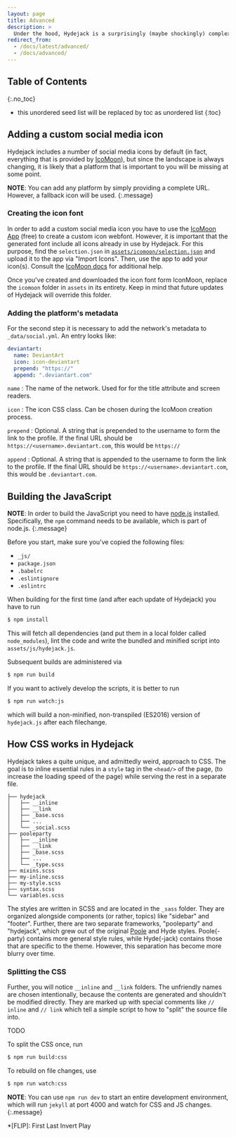 ```yaml
---
layout: page
title: Advanced
description: >
  Under the hood, Hydejack is a surprisingly (maybe shockingly) complex beast. Some of the more advanced concepts are explained here.
redirect_from:
  - /docs/latest/advanced/
  - /docs/advanced/
---
```


## Table of Contents
{:.no_toc}
* this unordered seed list will be replaced by toc as unordered list
{:toc}

## Adding a custom social media icon
Hydejack includes a number of social media icons by default (in fact, everything that is provided by [IcoMoon](https://icomoon.io/)), but since the landscape is always changing, it is likely that a platform that is important to you will be missing at some point.

**NOTE**: You can add any platform by simply providing a complete URL. However, a fallback icon <span class="icon-link"></span> will be used.
{:.message}

### Creating the icon font
In order to add a custom social media icon you have to use the [IcoMoon App](https://icomoon.io/app/) (free) to create a custom icon webfont. However, it is important that the generated font include all icons already in use by Hydejack. For this purpose, find the `selection.json` in [`assets/icomoon/selection.json`](https://github.com/qwtel/hydejack/blob/v6/assets/icomoon/selection.json) and upload it to the app via "Import Icons".
Then, use the app to add your icon(s).
Consult the [IcoMoon docs](https://icomoon.io/#docs) for additional help.

Once you've created and downloaded the icon font form IconMoon, replace the `icomoon` folder in `assets` in its entirety. Keep in mind that future updates of Hydejack will override this folder.

### Adding the platform's metadata
For the second step it is necessary to add the network's metadata to `_data/social.yml`.
An entry looks like:

~~~yml
deviantart:
  name: DeviantArt
  icon: icon-deviantart
  prepend: "https://"
  append: ".deviantart.com"
~~~

`name`
: The name of the network. Used for for the title attribute and screen readers.

`icon`
: The icon CSS class. Can be chosen during the IcoMoon creation process.

`prepend`
: Optional. A string that is prepended to the username to form the link to the profile. If the final URL should be `https://<username>.deviantart.com`, this would be `https://`

`append`
: Optional. A string that is appended to the username to form the link to the profile. If the final URL should be `https://<username>.deviantart.com`, this would be `.deviantart.com`.

## Building the JavaScript
**NOTE**: In order to build the JavaScript you need to have [node.js](https://nodejs.org/en/) installed. Specifically, the `npm` command needs to be available, which is part of node.js.
{:.message}

Before you start, make sure you've copied the following files:
* `_js/`
* `package.json`
* `.babelrc`
* `.eslintignore`
* `.eslintrc`

When building for the first time (and after each update of Hydejack) you have to run

~~~bash
$ npm install
~~~

This will fetch all dependencies (and put them in a local folder called `node_modules`), lint the code and write the bundled and minified script into `assets/js/hydejack.js`.

Subsequent builds are administered via

~~~bash
$ npm run build
~~~

If you want to actively develop the scripts, it is better to run

~~~bash
$ npm run watch:js
~~~

which will build a non-minified, non-transpiled (ES2016) version of `hydejack.js` after each filechange.

## How CSS works in Hydejack
Hydejack takes a quite unique, and admittedly weird, approach to CSS.
The goal is to inline essential rules in a `style` tag in the `<head/>` of the page,
(to increase the loading speed of the page) while serving the rest in a separate file.

~~~
├── hydejack
│   ├── __inline
│   ├── __link
│   ├── _base.scss
│   ├── ...
│   └── _social.scss
├── pooleparty
│   ├── __inline
│   ├── __link
│   ├── _base.scss
│   ├── ...
│   └── _type.scss
├── mixins.scss
├── my-inline.scss
├── my-style.scss
├── syntax.scss
└── variables.scss
~~~

The styles are written in SCSS and are located in the `_sass` folder.
They are organized alongside components (or rather, topics) like "sidebar" and "footer".
Further, there are two separate frameworks, "pooleparty" and "hydejack",
which grew out of the original [Poole](http://getpoole.com/) and Hyde styles.
Poole(-party) contains more general style rules, while Hyde(-jack) contains those that are specific to the theme.
However, this separation has become more blurry over time.

### Splitting the CSS
Further, you will notice `__inline` and `__link` folders.
The unfriendly names are chosen intentionally, because the contents are generated and shouldn't be modified directly.
They are marked up with special comments like `// inline` and `// link`
which tell a simple script to how to "split" the source file into.

TODO

To split the CSS once, run

~~~bash
$ npm run build:css
~~~

To rebuild on file changes, use

~~~bash
$ npm run watch:css
~~~

**NOTE**: You can use `npm run dev` to start an entire development environment,
which will run `jekyll` at port 4000 and watch for CSS and JS changes.
{:.message}


*[FLIP]: First Last Invert Play
